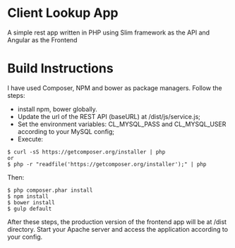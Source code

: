 # Client Lookup App
A simple rest app written in PHP using Slim framework as the API and Angular as the Frontend

# Build Instructions
I have used Composer, NPM and bower as package managers. Follow the steps:
- install npm, bower globally.
- Update the url of the REST API (baseURL) at /dist/js/service.js;
- Set the environment variables: CL_MYSQL_PASS and CL_MYSQL_USER according to your MySQL config;
- Execute:
```
$ curl -sS https://getcomposer.org/installer | php
or
$ php -r "readfile('https://getcomposer.org/installer');" | php
```
Then:
```
$ php composer.phar install
$ npm install
$ bower install
$ gulp default
```
After these steps, the production version of the frontend app will be at /dist directory.
Start your Apache server and access the application according to your config.
